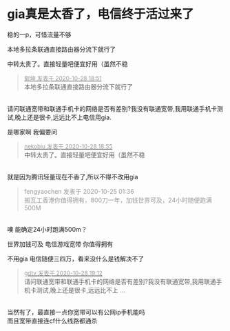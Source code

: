 # gia真是太香了，电信终于活过来了


稳的一p，可惜流量不够

本地多拉条联通直接路由器分流下就行了

中转太贵了。直接轻量吧便宜好用（虽然不稳

<div class="quote"><blockquote><font size="2"><a href="https://www.hostloc.com/forum.php?mod=redirect&amp;goto=findpost&amp;pid=9365638&amp;ptid=758263" target="_blank"><font color="#999999">靓坤 发表于 2020-10-28 18:51</font></a></font><br />
本地多拉条联通直接路由器分流下就行了</blockquote></div><br />
请问联通宽带和联通手机卡的网络是否有差别?我没有联通宽带,我用联通手机卡测试,晚上还是很卡,远远比不上电信用gia.

是哪家啊 我偏要问

<div class="quote"><blockquote><font size="2"><a href="https://www.hostloc.com/forum.php?mod=redirect&amp;goto=findpost&amp;pid=9365659&amp;ptid=758263" target="_blank"><font color="#999999">nekobiu 发表于 2020-10-28 18:55</font></a></font><br />
中转太贵了。直接轻量吧便宜好用（虽然不稳</blockquote></div><br />
就是因为腾讯轻量现在不香了,所以不得不改用gia

<div class="quote"><blockquote><font color="#999999">fengyaochen 发表于 2020-10-25 01:36</font><br />
<font color="#999999">搬瓦工香港你值得拥有，800刀一年，加钱世界可及，24小时随便跑满500M</font></blockquote></div><br />
噢 能确定24小时跑满500m？

<img id="aimg_tr0VH" onclick="zoom(this, this.src, 0, 0, 0)" class="zoom" src="https://i.loli.net/2020/10/28/BGpm2xkLFaSUOMl.png" onmouseover="img_onmouseoverfunc(this)" onload="thumbImg(this)" border="0" alt="" /><br />
世界加钱可及 电信游戏宽带 你值得拥有

不用gia 电信随便三四万，看来没什么是钱解决不了

<div class="quote"><blockquote><font size="2"><a href="https://www.hostloc.com/forum.php?mod=redirect&amp;goto=findpost&amp;pid=9365720&amp;ptid=758263" target="_blank"><font color="#999999">gdtv 发表于 2020-10-28 19:12</font></a></font><br />
请问联通宽带和联通手机卡的网络是否有差别?我没有联通宽带,我用联通手机卡测试,晚上还是很卡,远远比不上 ...</blockquote></div><br />
当然有了，最直接一点你宽带可以有公网ip手机能吗<br />
而且宽带直接连cf什么线路都通杀
